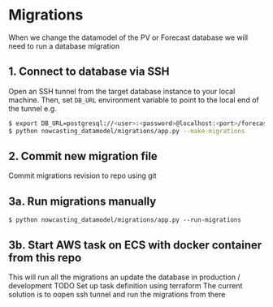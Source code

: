 # Migrations

When we change the datamodel of the PV or Forecast database we will need to run a database migration

## 1. Connect to database via SSH
Open an SSH tunnel from the target database instance to your local machine. Then, set
`DB_URL` environment variable to point to the local end of the tunnel e.g.
```bash
$ export DB_URL=postgresql://<user>:<password>@localhost:<port>/forecastdevelopment
$ python nowcasting_datamodel/migrations/app.py --make-migrations
```

## 2. Commit new migration file
Commit migrations revision to repo using git

## 3a. Run migrations manually
```
$ python nowcasting_datamodel/migrations/app.py --run-migrations
```

## 3b. Start AWS task on ECS with docker container from this repo
This will run all the migrations an update the database in production / development
TODO Set up task definition using terraform
The current solution is to oopen ssh tunnel and run the migrations from there
